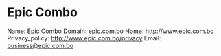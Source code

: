
# Epic Combo

Name: Epic Combo
Domain: epic.com.bo
Home: http://www.epic.com.bo
Privacy_policy: http://www.epic.com.bo/privacy
Email: business@epic.com.bo
